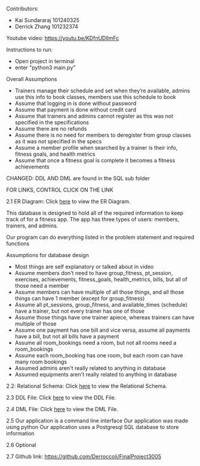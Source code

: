 Contributors:
- Kai Sundararaj 101240325
- Derrick Zhang 101232374

Youtube video: https://youtu.be/KDfnUDlImFc

Instructions to run:
- Open project in terminal
- enter "python3 main.py"

Overall Assumptions
- Trainers manage their schedule and set when they’re available, admins use this info to book classes, members use this schedule to book
- Assume that logging in is done without password
- Assume that payment is done without credit card
- Assume that trainers and admins cannot register as this was not specified in the specifications
- Assume there are no refunds
- Assume there is no need for members to deregister from group classes as it was not specified in the specs
- Assume a member profile when searched by a trainer is their info, fitness goals, and health metrics
- Assume that once a fitness goal is complete it becomes a fitness achievements

CHANGED: DDL AND DML are found in the SQL sub folder


FOR LINKS, CONTROL CLICK ON THE LINK

2.1
ER Diagram: Click [here](ER_Model.drawio.png) to view the ER Diagram.

This database is designed to hold all of the required information to keep track of for a fitness app. The app has three types of users: members, trainers, and admins.

Our program can do everything listed in the problem statement and required functions

Assumptions for database design
- Most things are self explanatory or talked about in video
- Assume members don't need to have group_fitness, pt_session, exercises, achievements, fitness_goals, health_metrics, bills, but all of those need a member
- Assume members can have multiple of all those things, and all those things can have 1 member (except for group_fitness)
- Assume all pt_sessions, group_fitness, and available_times (schedule) have a trainer, but not every trainer has one of those
- Assume those things have one trainer apiece, whereas trainers can have multiple of those
- Assume one payment has one bill and vice versa, assume all payments have a bill, but not all bills have a payment
- Assume all room_bookings need a room, but not all rooms need a room_bookings
- Assume each room_booking has one room, but each room can have many room bookings
- Assumed admins aren't really related to anything in database
- Assumed equipments aren't really related to anything in database





2.2: 
Relational Schema: Click [here](RelationSchema.drawio.png) to view the Relational Schema.



2.3 
DDL File: Click [here](SQL/DDL%20setup.sql) to view the DDL File.



2.4
DML File: Click [here](SQL/DML%20setup.sql) to view the DML File.

2.5
Our application is a command line interface
Our application was made using python
Our application uses a Postgresql SQL database to store information

2.6 
Optional

2.7
Github link: https://github.com/Derroccoli/FinalProject3005
